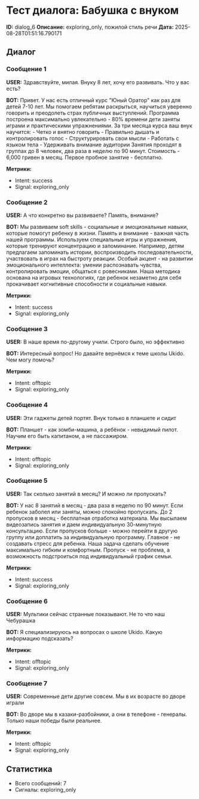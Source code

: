 # Тест диалога: Бабушка с внуком

**ID:** dialog_6
**Описание:** exploring_only, пожилой стиль речи
**Дата:** 2025-08-28T01:51:16.790171

## Диалог

### Сообщение 1

**USER:** Здравствуйте, милая. Внуку 8 лет, хочу его развивать. Что у вас есть?

**BOT:** Привет. У нас есть отличный курс "Юный Оратор" как раз для детей 7-10 лет. Мы помогаем ребятам раскрыться, научиться уверенно говорить и преодолеть страх публичных выступлений. Программа построена максимально увлекательно - 80% времени дети заняты играми и практическими упражнениями. За три месяца курса ваш внук научится: - Четко и внятно говорить - Правильно дышать и контролировать голос - Структурировать свои мысли - Работать с языком тела - Удерживать внимание аудитории Занятия проходят в группах до 8 человек, два раза в неделю по 90 минут. Стоимость - 6,000 гривен в месяц. Первое пробное занятие - бесплатно.

**Метрики:**
- Intent: success
- Signal: exploring_only

### Сообщение 2

**USER:** А что конкретно вы развиваете? Память, внимание?

**BOT:** Мы развиваем soft skills - социальные и эмоциональные навыки, которые помогут ребенку в жизни. Память и внимание - важная часть нашей программы. Используем специальные игры и упражнения, которые тренируют концентрацию и запоминание. Например, детям предлагаем запоминать истории, воспроизводить последовательности, участвовать в играх на быстроту реакции. Особый акцент - на развитии эмоционального интеллекта: умении распознавать чувства, контролировать эмоции, общаться с ровесниками. Наша методика основана на игровых технологиях, где ребенок незаметно для себя прокачивает когнитивные способности и социальные навыки.

**Метрики:**
- Intent: success
- Signal: exploring_only

### Сообщение 3

**USER:** В наше время по-другому учили. Строго было, но эффективно

**BOT:** Интересный вопрос! Но давайте вернёмся к теме школы Ukido. Чем могу помочь?

**Метрики:**
- Intent: offtopic
- Signal: exploring_only

### Сообщение 4

**USER:** Эти гаджеты детей портят. Внук только в планшете и сидит

**BOT:** Планшет - как зомби-машина, а ребёнок - невидимый пилот. Научим его быть капитаном, а не пассажиром.

**Метрики:**
- Intent: offtopic
- Signal: exploring_only

### Сообщение 5

**USER:** Так сколько занятий в месяц? И можно ли пропускать?

**BOT:** У нас 8 занятий в месяц - два раза в неделю по 90 минут. Если ребенок заболел или заняты, можно спокойно пропускать. До 2 пропусков в месяц - бесплатная отработка материала. Мы высылаем видеозапись занятия и даем индивидуальную 30-минутную консультацию. Если пропусков больше - можно перейти в другую группу или доплатить за индивидуальную программу. Главное - не создавать стресс для ребенка. Наша задача сделать обучение максимально гибким и комфортным. Пропуск - не проблема, а возможность подстроиться под индивидуальный график семьи.

**Метрики:**
- Intent: success
- Signal: exploring_only

### Сообщение 6

**USER:** Мультики сейчас странные показывают. Не то что наш Чебурашка

**BOT:** Я специализируюсь на вопросах о школе Ukido. Какую информацию подсказать?

**Метрики:**
- Intent: offtopic
- Signal: exploring_only

### Сообщение 7

**USER:** Современные дети другие совсем. Мы в их возрасте во дворе играли

**BOT:** Во дворе мы в казаки-разбойники, а они в телефоне - генералы. Только наши победы были реальнее.

**Метрики:**
- Intent: offtopic
- Signal: exploring_only

## Статистика

- Всего сообщений: 7
- Сигналы: exploring_only
